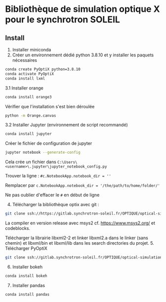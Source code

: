 Bibliothèque de simulation optique X pour le synchrotron SOLEIL
===============================================================

Install
-------

1. Installer miniconda
2. Créer un environnement dédié python 3.8.10 et y installer les paquets nécessaires

```bash
conda create PyOptiX python=3.8.10
conda activate PyOptiX
conda install lxml
```
3.1 Installer orange 

```bash
conda install orange3
```

Vérifier que l'installation s'est bien déroulée

```bash
python -m Orange.canvas
```

3.2 Installer Jupyter (environnement de script recommandé)

```bash
conda install jupyter
```

Créer le fichier de configuration de jupyter

```bash
jupyter notebook --generate-config
```
Cela crée un fichier dans `C:\Users\<username>\.jupyter\jupyter_notebook_config.py`

Trouver la ligne : `#c.NotebookApp.notebook_dir = ''`

Remplacer par `c.NotebookApp.notebook_dir = '/the/path/to/home/folder/'`

Ne pas oublier d'effacer le `#` en début de ligne

4. Télécharger la bibliothèque optix avec git :

```bash
git clone ssh://https://gitlab.synchrotron-soleil.fr/OPTIQUE/optical-simulation/optix
```

La compiler en version release avec msys2 cf. <https://www.msys2.org/> et codeblocks.

Télécharger la librairie libxml2-2 et linker libxml2.a dans le linker (sans chemin) et libxml/bin et libxml/lib dans les search directories du projet.
5. Télécharger PyOptiX

```bash
git clone ssh://gitlab.synchrotron-soleil.fr/OPTIQUE/optical-simulation/PyOptiX
```

6. Installer bokeh

```bash
conda install bokeh
```

7. Installer pandas

```bash
conda install pandas
```



